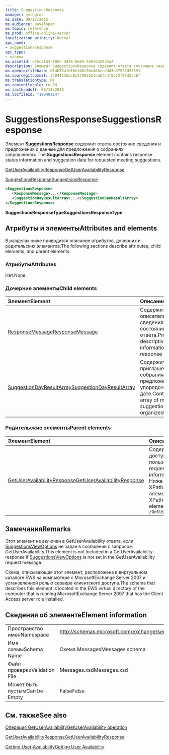 ```yaml
---
title: SuggestionsResponse
manager: sethgros
ms.date: 09/17/2015
ms.audience: Developer
ms.topic: reference
ms.prod: office-online-server
localization_priority: Normal
api_name:
- SuggestionsResponse
api_type:
- schema
ms.assetid: d25ca143-f80c-4458-b669-346fda29a5a7
description: Элемент SuggestionsResponse содержит ответа состояние сведения и предложения о данные для предложения о собраниях запрошенного.
ms.openlocfilehash: 614b58a1df8e340c6be468ccddd3b37537d32591
ms.sourcegitcommit: 34041125dc8c5f993b21cebfc4f8b72f0fd2cb6f
ms.translationtype: MT
ms.contentlocale: ru-RU
ms.lasthandoff: 06/11/2018
ms.locfileid: "19840114"
---
```

# <a name="suggestionsresponse"></a><span data-ttu-id="19ff6-103">SuggestionsResponse</span><span class="sxs-lookup"><span data-stu-id="19ff6-103">SuggestionsResponse</span></span>

<span data-ttu-id="19ff6-104">Элемент **SuggestionsResponse** содержит ответа состояние сведения и предложения о данные для предложения о собраниях запрошенного.</span><span class="sxs-lookup"><span data-stu-id="19ff6-104">The **SuggestionsResponse** element contains response status information and suggestion data for requested meeting suggestions.</span></span> 
  
[<span data-ttu-id="19ff6-105">GetUserAvailabilityResponse</span><span class="sxs-lookup"><span data-stu-id="19ff6-105">GetUserAvailabilityResponse</span></span>](getuseravailabilityresponse.md)
  
[<span data-ttu-id="19ff6-106">SuggestionsResponse</span><span class="sxs-lookup"><span data-stu-id="19ff6-106">SuggestionsResponse</span></span>](suggestionsresponse.md)
  
```xml
<SuggestionsResponse>
   <ResponseMessage>...</ResponseMessage>
   <SuggestionDayResultArray>...</SuggestionDayResultArray>
</SuggestionsResponse>
```

 <span data-ttu-id="19ff6-107">**SuggestionsResponseType**</span><span class="sxs-lookup"><span data-stu-id="19ff6-107">**SuggestionsResponseType**</span></span>
## <a name="attributes-and-elements"></a><span data-ttu-id="19ff6-108">Атрибуты и элементы</span><span class="sxs-lookup"><span data-stu-id="19ff6-108">Attributes and elements</span></span>

<span data-ttu-id="19ff6-109">В разделах ниже приводится описание атрибутов, дочерних и родительских элементов.</span><span class="sxs-lookup"><span data-stu-id="19ff6-109">The following sections describe attributes, child elements, and parent elements.</span></span>
  
### <a name="attributes"></a><span data-ttu-id="19ff6-110">Атрибуты</span><span class="sxs-lookup"><span data-stu-id="19ff6-110">Attributes</span></span>

<span data-ttu-id="19ff6-111">Нет.</span><span class="sxs-lookup"><span data-stu-id="19ff6-111">None.</span></span>
  
### <a name="child-elements"></a><span data-ttu-id="19ff6-112">Дочерние элементы</span><span class="sxs-lookup"><span data-stu-id="19ff6-112">Child elements</span></span>

|<span data-ttu-id="19ff6-113">**Элемент**</span><span class="sxs-lookup"><span data-stu-id="19ff6-113">**Element**</span></span>|<span data-ttu-id="19ff6-114">**Описание**</span><span class="sxs-lookup"><span data-stu-id="19ff6-114">**Description**</span></span>|
|:-----|:-----|
|[<span data-ttu-id="19ff6-115">ResponseMessage</span><span class="sxs-lookup"><span data-stu-id="19ff6-115">ResponseMessage</span></span>](responsemessage.md) <br/> |<span data-ttu-id="19ff6-116">Содержит описательные сведения о состоянии ответа.</span><span class="sxs-lookup"><span data-stu-id="19ff6-116">Provides descriptive information about the response status.</span></span>  <br/> |
|[<span data-ttu-id="19ff6-117">SuggestionDayResultArray</span><span class="sxs-lookup"><span data-stu-id="19ff6-117">SuggestionDayResultArray</span></span>](suggestiondayresultarray.md) <br/> |<span data-ttu-id="19ff6-118">Содержит массив приглашений на собрания предложения, упорядоченные по дате.</span><span class="sxs-lookup"><span data-stu-id="19ff6-118">Contains an array of meeting suggestions organized by date.</span></span>  <br/> |
   
### <a name="parent-elements"></a><span data-ttu-id="19ff6-119">Родительские элементы</span><span class="sxs-lookup"><span data-stu-id="19ff6-119">Parent elements</span></span>

|<span data-ttu-id="19ff6-120">**Элемент**</span><span class="sxs-lookup"><span data-stu-id="19ff6-120">**Element**</span></span>|<span data-ttu-id="19ff6-121">**Описание**</span><span class="sxs-lookup"><span data-stu-id="19ff6-121">**Description**</span></span>|
|:-----|:-----|
|[<span data-ttu-id="19ff6-122">GetUserAvailabilityResponse</span><span class="sxs-lookup"><span data-stu-id="19ff6-122">GetUserAvailabilityResponse</span></span>](getuseravailabilityresponse.md) <br/> |<span data-ttu-id="19ff6-123">Содержит сведения о доступности запрошенного пользователей.</span><span class="sxs-lookup"><span data-stu-id="19ff6-123">Contains the requested users' availability information.</span></span>  <br/> <span data-ttu-id="19ff6-124">Ниже приведен выражение XPath для этого элемента.</span><span class="sxs-lookup"><span data-stu-id="19ff6-124">The following is the XPath expression to this element:</span></span>  <br/>  `/GetUserAvailabilityResponse` <br/> |
   
## <a name="remarks"></a><span data-ttu-id="19ff6-125">Замечания</span><span class="sxs-lookup"><span data-stu-id="19ff6-125">Remarks</span></span>

<span data-ttu-id="19ff6-126">Этот элемент не включен в GetUserAvailability ответа, если [SuggestionsViewOptions](suggestionsviewoptions.md) не задан в сообщении с запросом GetUserAvailability.</span><span class="sxs-lookup"><span data-stu-id="19ff6-126">This element is not included in a GetUserAvailability response if [SuggestionsViewOptions](suggestionsviewoptions.md) is not set in the GetUserAvailability request message.</span></span> 
  
<span data-ttu-id="19ff6-127">Схема, описывающая этот элемент, расположена в виртуальном каталоге EWS на компьютере с MicrosoftExchange Server 2007 и установленной ролью сервера клиентского доступа.</span><span class="sxs-lookup"><span data-stu-id="19ff6-127">The schema that describes this element is located in the EWS virtual directory of the computer that is running MicrosoftExchange Server 2007 that has the Client Access server role installed.</span></span>
  
## <a name="element-information"></a><span data-ttu-id="19ff6-128">Сведения об элементе</span><span class="sxs-lookup"><span data-stu-id="19ff6-128">Element information</span></span>

|||
|:-----|:-----|
|<span data-ttu-id="19ff6-129">Пространство имен</span><span class="sxs-lookup"><span data-stu-id="19ff6-129">Namespace</span></span>  <br/> |http://schemas.microsoft.com/exchange/services/2006/messages  <br/> |
|<span data-ttu-id="19ff6-130">Имя схемы</span><span class="sxs-lookup"><span data-stu-id="19ff6-130">Schema Name</span></span>  <br/> |<span data-ttu-id="19ff6-131">Схема Messages</span><span class="sxs-lookup"><span data-stu-id="19ff6-131">Messages schema</span></span>  <br/> |
|<span data-ttu-id="19ff6-132">Файл проверки</span><span class="sxs-lookup"><span data-stu-id="19ff6-132">Validation File</span></span>  <br/> |<span data-ttu-id="19ff6-133">Messages.xsd</span><span class="sxs-lookup"><span data-stu-id="19ff6-133">Messages.xsd</span></span>  <br/> |
|<span data-ttu-id="19ff6-134">Может быть пустым</span><span class="sxs-lookup"><span data-stu-id="19ff6-134">Can be Empty</span></span>  <br/> |<span data-ttu-id="19ff6-135">False</span><span class="sxs-lookup"><span data-stu-id="19ff6-135">False</span></span>  <br/> |
   
## <a name="see-also"></a><span data-ttu-id="19ff6-136">См. также</span><span class="sxs-lookup"><span data-stu-id="19ff6-136">See also</span></span>



[<span data-ttu-id="19ff6-137">Операция GetUserAvailability</span><span class="sxs-lookup"><span data-stu-id="19ff6-137">GetUserAvailability operation</span></span>](getuseravailability-operation.md)
  
[<span data-ttu-id="19ff6-138">GetUserAvailabilityResponse</span><span class="sxs-lookup"><span data-stu-id="19ff6-138">GetUserAvailabilityResponse</span></span>](getuseravailabilityresponse.md)


[<span data-ttu-id="19ff6-139">Getting User Availability</span><span class="sxs-lookup"><span data-stu-id="19ff6-139">Getting User Availability</span></span>](http://msdn.microsoft.com/library/d4133fcb-9b0f-4e6b-aadf-a389da83516a%28Office.15%29.aspx)


